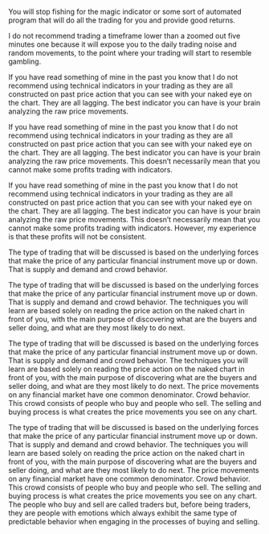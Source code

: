 

You will stop fishing for the magic indicator or some sort of automated program that will do all the trading for you and provide good returns.

I do not recommend trading a timeframe lower than a zoomed out five minutes one because it will expose you to the daily trading noise and random movements, to the point where your trading will start to resemble gambling.

If you have read something of mine in the past you know that I do not recommend using technical indicators in your trading as they are all constructed on past price action that you can see with your naked eye on the chart. They are all lagging. The best indicator you can have is your brain analyzing the raw price movements.

If you have read something of mine in the past you know that I do not recommend using technical indicators in your trading as they are all constructed on past price action that you can see with your naked eye on the chart. They are all lagging. The best indicator you can have is your brain analyzing the raw price movements. This doesn’t necessarily mean that you cannot make some profits trading with indicators.

If you have read something of mine in the past you know that I do not recommend using technical indicators in your trading as they are all constructed on past price action that you can see with your naked eye on the chart. They are all lagging. The best indicator you can have is your brain analyzing the raw price movements. This doesn’t necessarily mean that you cannot make some profits trading with indicators. However, my experience is that these profits will not be consistent.

The type of trading that will be discussed is based on the underlying forces that make the price of any particular financial instrument move up or down. That is supply and demand and crowd behavior.

The type of trading that will be discussed is based on the underlying forces that make the price of any particular financial instrument move up or down. That is supply and demand and crowd behavior. The techniques you will learn are based solely on reading the price action on the naked chart in front of you, with the main purpose of discovering what are the buyers and seller doing, and what are they most likely to do next.

The type of trading that will be discussed is based on the underlying forces that make the price of any particular financial instrument move up or down. That is supply and demand and crowd behavior. The techniques you will learn are based solely on reading the price action on the naked chart in front of you, with the main purpose of discovering what are the buyers and seller doing, and what are they most likely to do next. The price movements on any financial market have one common denominator. Crowd behavior. This crowd consists of people who buy and people who sell. The selling and buying process is what creates the price movements you see on any chart.

The type of trading that will be discussed is based on the underlying forces that make the price of any particular financial instrument move up or down. That is supply and demand and crowd behavior. The techniques you will learn are based solely on reading the price action on the naked chart in front of you, with the main purpose of discovering what are the buyers and seller doing, and what are they most likely to do next. The price movements on any financial market have one common denominator. Crowd behavior. This crowd consists of people who buy and people who sell. The selling and buying process is what creates the price movements you see on any chart. The people who buy and sell are called traders but, before being traders, they are people with emotions which always exhibit the same type of predictable behavior when engaging in the processes of buying and selling.


